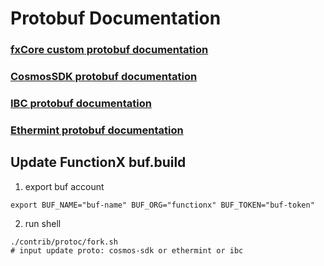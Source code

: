 # Protobuf Documentation

### [fxCore custom protobuf documentation](https://buf.build/functionx/fx-core)

### [CosmosSDK protobuf documentation](https://buf.build/cosmos/cosmos-sdk)

### [IBC protobuf documentation](https://buf.build/cosmos/ibc)

### [Ethermint protobuf documentation](https://buf.build/evmos/ethermint)


## Update FunctionX buf.build

1. export buf account
```shell
export BUF_NAME="buf-name" BUF_ORG="functionx" BUF_TOKEN="buf-token"
```

2. run shell
```shell
./contrib/protoc/fork.sh
# input update proto: cosmos-sdk or ethermint or ibc  
```
